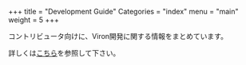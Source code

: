+++
title = "Development Guide"
Categories = "index"
menu = "main"
weight = 5
+++

コントリビュータ向けに、Viron開発に関する情報をまとめています。

詳しくは[こちら](https://github.com/cam-inc/viron)を参照して下さい。
